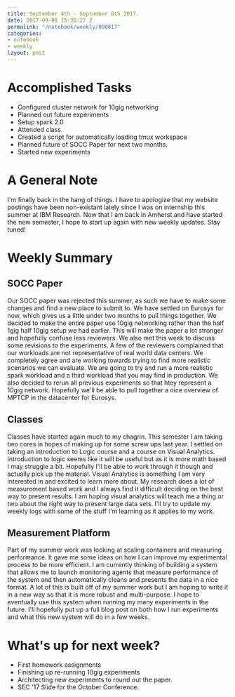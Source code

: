 ```yaml
---
title: September 4th - September 8th 2017.
date: 2017-09-08 15:36:27 Z
permalink: "/notebook/weekly/090817"
categories:
- notebook
- weekly
layout: post
---
```


# Accomplished Tasks

- Configured cluster network for 10gig networking
- Planned out future experiments
- Setup spark 2.0
- Attended class
- Created a script for automatically loading tmux workspace
- Planned future of SOCC Paper for next two months.
- Started new experiments
 

# A General Note

I'm finally back in the hang of things. I have to apologize that my website postings have been non-existant lately since I was on internship this summer at IBM Research. Now that I am back in Amherst and have started the new semester, I hope to start up again with new weekly updates. Stay tuned!

# Weekly Summary

## SOCC Paper

Our SOCC paper was rejected this summer, as such we have to make some changes and find a new place to submit to. We have settled on Eurosys for now, which gives us a little under two months to pull things together. We decided to make the entire paper use 10gig networking rather than the half 1gig half 10gig setup we had earlier. This will make the paper a lot stronger and hopefully confuse less reviewers. We also met this week to discuss some revisions to the experiments. A few of the reviewers complained that our workloads are not representative of real world data centers. We completely agree and are working towards trying to find more realistic scenarios we can evaluate. We are going to try and run a more realistic spark workload and a third workload that you may find in production. We also decided to rerun all previous experiments so that htey represent a 10gig network. Hopefully we'll be able to pull together a nice overview of MPTCP in the datacenter for Eurosys. 

## Classes

Classes have started again much to my chagrin. This semester I am taking two cores in hopes of making up for some screw ups last year. I settled on taking an introduction to Logic course and a course on Visual Analytics. Introduction to logic seems like it will be useful but as it is more math based I may struggle a bit. Hopefully I'll be able to work through it though and actually pick up the material. Visual Analytics is something I am very interested in and excited to learn more about. My research does a lot of measurement based work and I always find it difficult deciding on the best way to present results. I am hoping visual analytics will teach me a thing or two about the right way to present large data sets. I'll try to update my weekly logs with some of the stuff I'm learning as it applies to my work.

## Measurement Platform

Part of my summer work was looking at scaling containers and measuring performance. It gave me some ideas on how I can improve my experimental process to be more efficient. I am currently thinking of building a system that allows me to launch monitoring agents that measure performance of the system and then automatically cleans and presents the data in a nice format. A lot of this is built off of my summer work but I am hoping to write it in a new way so that it is more robust and multi-purpose. I hope to eventually use this system when running my many experiments in the future. I'll hopefully put up a full blog post on both how I run experiments and what this new system will do in a few weeks. 



# What's up for next week?
- First homework assignments
- Finishing up re-running 10gig experiments
- Architecting new experiments to round out the paper.
- SEC '17 Slide for the October Conference.
